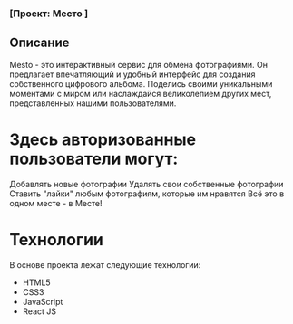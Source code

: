 ### [Проект: Место ]

## Описание
Mesto - это интерактивный сервис для обмена фотографиями. Он предлагает впечатляющий и удобный интерфейс для создания собственного цифрового альбома. Поделись своими уникальными моментами с миром или наслаждайся великолепием других мест, представленных нашими пользователями.

# Здесь авторизованные пользователи могут:

Добавлять новые фотографии
Удалять свои собственные фотографии
Ставить "лайки" любым фотографиям, которые им нравятся
Всё это в одном месте - в Месте!

# Технологии
В основе проекта лежат следующие технологии:

- HTML5
- CSS3
- JavaScript
- React JS